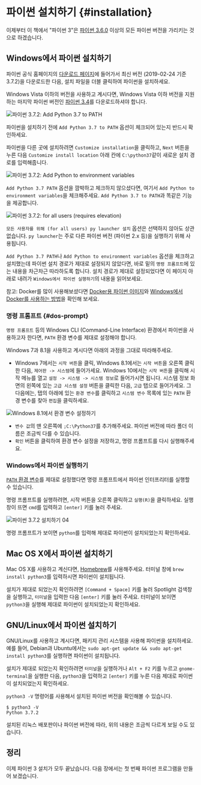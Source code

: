 # 파이썬 설치하기 {#installation}

이제부터 이 책에서 "파이썬 3"은 [파이썬 3.6.0](https://www.python.org/downloads/) 이상의 모든 파이썬 버전을 가리키는 것으로 하겠습니다.

## Windows에서 파이썬 설치하기

파이썬 공식 홈페이지의 [다운로드 페이지](https://www.python.org/downloads/)에 들어가서 최신 버전 (2019-02-24 기준 3.7.2)을 다운로드한 다음, 설치 파일을 더블 클릭하여 파이썬을 설치하세요.

Windows Vista 이하의 버전을 사용하고 계시다면, Windows Vista 이하 버전을 지원하는 마지막 파이썬 버전인 [파이썬 3.4](https://www.python.org/downloads/windows/)를 다운로드하셔야 합니다.

![파이썬 3.7.2: `Add Python 3.7 to PATH`](./img/python372_installation_01.png)

파이썬을 설치하기 전에 `Add Python 3.7 to PATH` 옵션이 체크되어 있는지 반드시 확인하세요.

파이썬을 다른 곳에 설치하려면 `Customize installation`을 클릭하고, `Next` 버튼을 누른 다음 `Customize install location` 아래 칸에 `C:\python37`같이 새로운 설치 경로를 입력해줍니다.

![파이썬 3.7.2: `Add Python to environment variables`](./img/python372_installation_02.png)

`Add Python 3.7 PATH` 옵션을 깜박하고 체크하지 않으셨다면, 여기서 `Add Python to environment variables`을 체크해주세요. `Add Python 3.7 to PATH`과 똑같은 기능을 제공합니다.

![파이썬 3.7.2: for all users (requires elevation)](./img/python372_installation_03.png)

`모든 사용자를 위해 (for all users) py launcher 설치` 옵션은 선택하지 않아도 상관없습니다. `py launcher`는 주로 다른 파이썬 버전 (파이썬 2.x 등)을 실행하기 위해 사용됩니다.

`Add Python 3.7 PATH`나 `Add Python to environment variables` 옵션을 체크하고 설치했는데 파이썬 설치 경로가 제대로 설정되지 않았다면, 바로 밑의 `명령 프롬프트`에 있는 내용을 차근차근 따라하도록 합니다. 설치 경로가 제대로 설정되었다면 이 페이지 아래로 내려가 `Windows에서 파이썬 실행하기`의 내용을 읽어보세요.

참고: Docker를 많이 사용해보셨다면 [Docker용 파이썬 이미지](https://hub.docker.com/_/python/)와 [Windows에서 Docker를 사용하는 방법](https://docs.docker.com/windows/)을 확인해 보세요.

### 명령 프롬프트 {#dos-prompt}

`명령 프롬프트` 등의 Windows CLI (Command-Line Interface) 환경에서 파이썬을 사용하고자 한다면, `PATH` 환경 변수를 제대로 설정해야 합니다.

Windows 7과 8.1을 사용하고 계시다면 아래의 과정을 그대로 따라해주세요.

- Windows 7에서는 `시작 버튼`을 클릭, Windows 8.1에서는 `시작 버튼`을 오른쪽 클릭한 다음, `제어판 -> 시스템`에 들어가세요. Windows 10에서는 `시작 버튼`을 클릭해 시작 메뉴를 열고 `설정 -> 시스템 -> 시스템 정보`로 들어가시면 됩니다. 시스템 정보 화면의 왼쪽에 있는 `고급 시스템 설정` 버튼을 클릭한 다음, `고급` 탭으로 들어가세요. 그 다음에는, 탭의 아래에 있는 `환경 변수`를 클릭하고 `시스템 변수` 목록에 있는 `PATH` 환경 변수를 찾아 `편집`을 클릭하세요.

![Windows 8.1에서 환경 변수 설정하기](./img/python372_setting_up_environment_variables.png)

- `변수 값`의 맨 오른쪽에 `;C:\Python37`를 추가해주세요. 파이썬 버전에 따라 폴더 이름은 조금씩 다를 수 있습니다.
- `확인` 버튼을 클릭하여 환경 변수 설정을 저장하고, 명령 프롬프트를 다시 실행해주세요.

### Windows에서 파이썬 실행하기

[`PATH` 환경 변수](#dos-prompt)를 제대로 설정했다면 명령 프롬프트에서 파이썬 인터프리터를 실행할 수 있습니다.

명령 프롬프트를 실행하려면, 시작 버튼을 오른쪽 클릭하고 `실행(R)`을 클릭하세요. 실행 창이 뜨면 `cmd`를 입력하고 `[enter]` 키를 눌러 주세요.

![파이썬 3.7.2 설치하기 04](./img/python372_installation_04.png)

명령 프롬프트가 보이면 `python`를 입력해 제대로 파이썬이 설치되었는지 확인하세요.

## Mac OS X에서 파이썬 설치하기

Mac OS X를 사용하고 계신다면, [Homebrew](http://brew.sh)를 사용해주세요. 터미널 창에 `brew install python3`를 입력하시면 파이썬이 설치됩니다.

설치가 제대로 되었는지 확인하려면 `[Command + Space]` 키를 눌러 Spotlight 검색창을 실행하고, `터미널`을 입력한 다음 `[enter]` 키를 눌러 주세요. 터미널이 보이면 `python3`을 실행해 제대로 파이썬이 설치되었는지 확인하세요.

## GNU/Linux에서 파이썬 설치하기

GNU/Linux를 사용하고 계시다면, 패키지 관리 시스템을 사용해 파이썬을 설치하세요. 예를 들어, Debian과 Ubuntu에서는 `sudo apt-get update && sudo apt-get install python3`를 실행하면 파이썬이 설치됩니다.

설치가 제대로 되었는지 확인하려면 `터미널`을 실행하거나 `Alt + F2` 키를 누르고 `gnome-terminal`을 실행한 다음, `python3`을 입력하고 `[enter]` 키를 누른 다음 제대로 파이썬이 설치되었는지 확인하세요.

`python3 -V` 명령어를 사용해서 설치된 파이썬 버전을 확인해볼 수 있습니다.

<!-- The output should match pythonVersion variable in book.json -->
```
$ python3 -V
Python 3.7.2
```

설치된 리눅스 배포판이나 파이썬 버전에 따라, 위의 내용은 조금씩 다르게 보일 수도 있습니다.

## 정리

이제 파이썬 3 설치가 모두 끝났습니다. 다음 장에서는 첫 번째 파이썬 프로그램을 만들어 보겠습니다.
